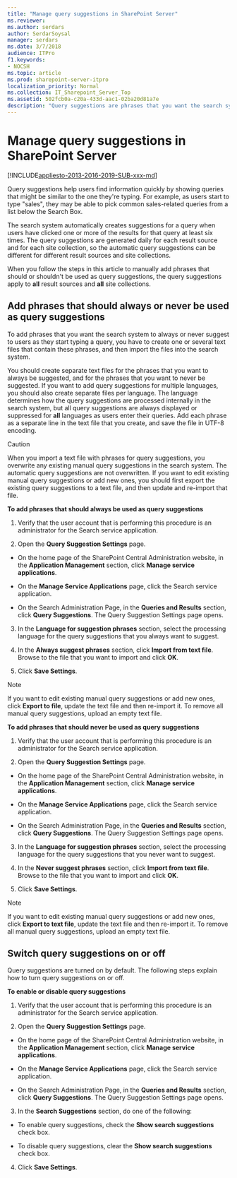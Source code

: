 ```yaml
---
title: "Manage query suggestions in SharePoint Server"
ms.reviewer: 
ms.author: serdars
author: SerdarSoysal
manager: serdars
ms.date: 3/7/2018
audience: ITPro
f1.keywords:
- NOCSH
ms.topic: article
ms.prod: sharepoint-server-itpro
localization_priority: Normal
ms.collection: IT_Sharepoint_Server_Top
ms.assetid: 502fcb0a-c20a-433d-aac1-02ba20d81a7e
description: "Query suggestions are phrases that you want the search system to suggest to users as they start typing a query. This article explains how to switch query suggestions on or off. It also explains how you can add phrases to the automatic query suggestions, and how you can add phrases that should not be used as query suggestions."
---
```


# Manage query suggestions in SharePoint Server

[!INCLUDE[appliesto-2013-2016-2019-SUB-xxx-md](../includes/appliesto-2013-2016-2019-SUB-xxx-md.md)] 
  
Query suggestions help users find information quickly by showing queries that might be similar to the one they're typing. For example, as users start to type "sales", they may be able to pick common sales-related queries from a list below the Search Box. 
  
The search system automatically creates suggestions for a query when users have clicked one or more of the results for that query at least six times. The query suggestions are generated daily for each result source and for each site collection, so the automatic query suggestions can be different for different result sources and site collections.
  
When you follow the steps in this article to manually add phrases that should or shouldn't be used as query suggestions, the query suggestions apply to **all** result sources and **all** site collections. 
  
    
## Add phrases that should always or never be used as query suggestions
<a name="proc3"> </a>

To add phrases that you want the search system to always or never suggest to users as they start typing a query, you have to create one or several text files that contain these phrases, and then import the files into the search system. 
  
You should create separate text files for the phrases that you want to always be suggested, and for the phrases that you want to never be suggested. If you want to add query suggestions for multiple languages, you should also create separate files per language. The language determines how the query suggestions are processed internally in the search system, but all query suggestions are always displayed or suppressed for **all** languages as users enter their queries. Add each phrase as a separate line in the text file that you create, and save the file in UTF-8 encoding. 
  
> [!CAUTION]
> When you import a text file with phrases for query suggestions, you overwrite any existing manual query suggestions in the search system. The automatic query suggestions are not overwritten. If you want to edit existing manual query suggestions or add new ones, you should first export the existing query suggestions to a text file, and then update and re-import that file. 
  
 **To add phrases that should always be used as query suggestions**
  
1. Verify that the user account that is performing this procedure is an administrator for the Search service application.
    
2. Open the **Query Suggestion Settings** page. 
    
  - On the home page of the SharePoint Central Administration website, in the **Application Management** section, click **Manage service applications**.
    
  - On the **Manage Service Applications** page, click the Search service application. 
    
  - On the Search Administration Page, in the **Queries and Results** section, click **Query Suggestions**. The Query Suggestion Settings page opens.
    
3. In the **Language for suggestion phrases** section, select the processing language for the query suggestions that you always want to suggest. 
    
4. In the **Always suggest phrases** section, click **Import from text file**. Browse to the file that you want to import and click **OK**.
    
5. Click **Save Settings**. 
    
> [!NOTE]
> If you want to edit existing manual query suggestions or add new ones, click **Export to file**, update the text file and then re-import it. To remove all manual query suggestions, upload an empty text file. 
  
 **To add phrases that should never be used as query suggestions**
  
1. Verify that the user account that is performing this procedure is an administrator for the Search service application.
    
2. Open the **Query Suggestion Settings** page. 
    
  - On the home page of the SharePoint Central Administration website, in the **Application Management** section, click **Manage service applications**.
    
  - On the **Manage Service Applications** page, click the Search service application. 
    
  - On the Search Administration Page, in the **Queries and Results** section, click **Query Suggestions**. The Query Suggestion Settings page opens.
    
3. In the **Language for suggestion phrases** section, select the processing language for the query suggestions that you never want to suggest. 
    
4. In the **Never suggest phrases** section, click **Import from text file**. Browse to the file that you want to import and click **OK**.
    
5. Click **Save Settings**. 
    
> [!NOTE]
> If you want to edit existing manual query suggestions or add new ones, click **Export to text file**, update the text file and then re-import it. To remove all manual query suggestions, upload an empty text file. 
  
## Switch query suggestions on or off
<a name="proc2"> </a>

Query suggestions are turned on by default. The following steps explain how to turn query suggestions on or off. 
  
 **To enable or disable query suggestions**
  
1. Verify that the user account that is performing this procedure is an administrator for the Search service application.
    
2. Open the **Query Suggestion Settings** page. 
    
  - On the home page of the SharePoint Central Administration website, in the **Application Management** section, click **Manage service applications**.
    
  - On the **Manage Service Applications** page, click the Search service application. 
    
  - On the Search Administration Page, in the **Queries and Results** section, click **Query Suggestions**. The Query Suggestion Settings page opens.
    
3. In the **Search Suggestions** section, do one of the following: 
    
  - To enable query suggestions, check the **Show search suggestions** check box. 
    
  - To disable query suggestions, clear the **Show search suggestions** check box. 
    
4. Click **Save Settings**.
    

